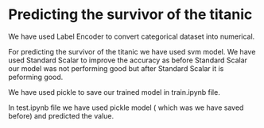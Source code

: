 # Predicting the survivor of the titanic

We have used Label Encoder to convert categorical dataset into numerical.

For predicting the survivor of the titanic we have used svm model. We have used Standard Scalar to improve the accuracy as before Standard Scalar our model was not performing good but 
after Standard Scalar it is peforming good.

We have used pickle to save our trained model in train.ipynb file.

In test.ipynb file we have used pickle model ( which was we have saved before) and predicted the value.
